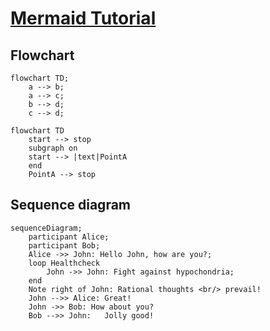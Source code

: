 # [Mermaid Tutorial](https://mermaid-js.github.io/mermaid/#/README?id=diagram-types)

## Flowchart

```mermaid
flowchart TD;
    a --> b;
    a --> c;
    b --> d;
    c --> d;
```

```mermaid
flowchart TD
    start --> stop
    subgraph on
    start --> |text|PointA
    end
    PointA --> stop
```

## Sequence diagram

```mermaid
sequenceDiagram;
    participant Alice;
    participant Bob;
    Alice ->> John: Hello John, how are you?;
    loop Healthcheck
        John ->> John: Fight against hypochondria;
    end
    Note right of John: Rational thoughts <br/> prevail!
    John -->> Alice: Great!
    John ->> Bob: How about you?
    Bob -->> John:   Jolly good!
```


